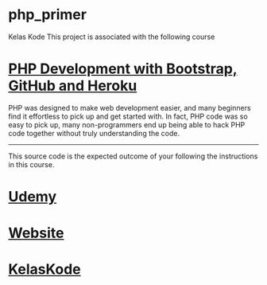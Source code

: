 # php_primer
Kelas Kode
This project is associated with the following course

<div >
    <a href="http://bit.ly/2oOkrpT"><h1 class="text-center text-info">PHP Development with Bootstrap, GitHub and Heroku </h1></a>
    <span class="text-center lead">PHP was designed to make web development easier, and many beginners find it effortless to pick up and get started with. In fact, PHP code was so easy to pick up, many non-programmers end up being able to hack PHP code together without truly understanding the code. </span>
    <hr/>    
    <span class="text-center lead">This source code is the expected outcome of your following the instructions in this course.  </span>
</div>

# [Udemy](http://bit.ly/2oOkrpT)
# [Website](http://bit.ly/2nEh7NT)
# [KelasKode](http://kelaskode.herokuapp.com/)
